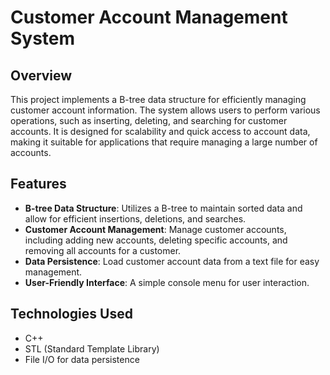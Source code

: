 # Customer Account Management System

## Overview

This project implements a B-tree data structure for efficiently managing customer account information. The system allows users to perform various operations, such as inserting, deleting, and searching for customer accounts. It is designed for scalability and quick access to account data, making it suitable for applications that require managing a large number of accounts.

## Features

- **B-tree Data Structure**: Utilizes a B-tree to maintain sorted data and allow for efficient insertions, deletions, and searches.
- **Customer Account Management**: Manage customer accounts, including adding new accounts, deleting specific accounts, and removing all accounts for a customer.
- **Data Persistence**: Load customer account data from a text file for easy management.
- **User-Friendly Interface**: A simple console menu for user interaction.

## Technologies Used

- C++
- STL (Standard Template Library)
- File I/O for data persistence



